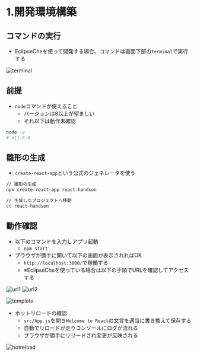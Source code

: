 # 1.開発環境構築

## コマンドの実行

- EclipseCheを使って開発する場合、コマンドは画面下部の`Terminal`で実行する

![terminal](/react_handson/images/1/terminal.png)

## 前提

- `node`コマンドが使えること
    - バージョンは8以上が望ましい
    - それ以下は動作未確認

```bash
node -v
# v11.6.0
```

## 雛形の生成

- `create-react-app`という公式のジェネレータを使う

```bash
// 雛形の生成
npx create-react-app react-handson

// 生成したプロジェクトへ移動
cd react-handson
```

## 動作確認

- 以下のコマンドを入力しアプリ起動
    - `npm start`
- ブラウザが勝手に開いて以下の画面が表示されればOK
    - `http://localhost:3000/`で稼働する
    - ※EclipseCheを使っている場合は以下の手順でURLを確認してアクセスする

![url1](/react_handson/images/1/url1.png)
![url2](/react_handson/images/1/url2.png)


![template](/react_handson/images/1/template.png)

- ホットリロードの確認
    - `src/App.js`を開き`Welcome to React`の文言を適当に書き換えて保存する
    - 自動でリロードが走りコンソールにログが流れる
    - ブラウザが勝手にリリードされ変更が反映される

![hotreload](/react_handson/images/1/hotreload.gif)

